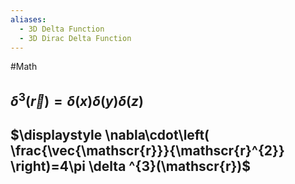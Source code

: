 ```yaml
---
aliases:
  - 3D Delta Function
  - 3D Dirac Delta Function
---
```

#Math 
## $\displaystyle \delta ^{3}(\vec{r})=\delta(x)\delta (y)\delta(z)$
## $\displaystyle \nabla\cdot\left( \frac{\vec{\mathscr{r}}}{\mathscr{r}^{2}} \right)=4\pi \delta ^{3}(\mathscr{r})$
